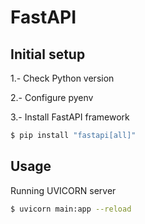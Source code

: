 # FastAPI

## Initial setup

1.- Check Python version

2.- Configure pyenv

3.- Install FastAPI framework

```sh
$ pip install "fastapi[all]"
```

## Usage

Running UVICORN server

```sh
$ uvicorn main:app --reload
```
